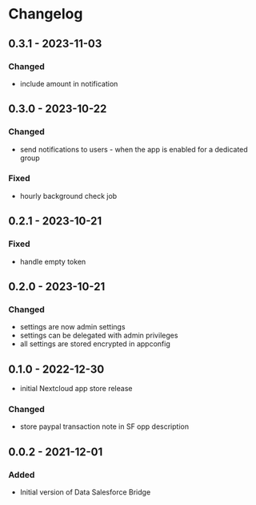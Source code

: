 # Changelog

## 0.3.1 - 2023-11-03
### Changed
- include amount in notification

## 0.3.0 - 2023-10-22
### Changed
- send notifications to users - when the app is enabled for a dedicated group

### Fixed
- hourly background check job

## 0.2.1 - 2023-10-21
### Fixed
- handle empty token

## 0.2.0 - 2023-10-21
### Changed
- settings are now admin settings
- settings can be delegated with admin privileges
- all settings are stored encrypted in appconfig

## 0.1.0 - 2022-12-30
- initial Nextcloud app store release

### Changed
- store paypal transaction note in SF opp description

## 0.0.2 - 2021-12-01
### Added
- Initial version of Data Salesforce Bridge